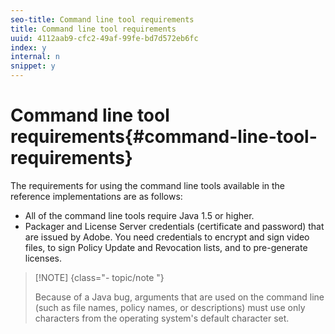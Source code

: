 ```yaml
---
seo-title: Command line tool requirements
title: Command line tool requirements
uuid: 4112aab9-cfc2-49af-99fe-bd7d572eb6fc
index: y
internal: n
snippet: y
---
```


# Command line tool requirements{#command-line-tool-requirements}

The requirements for using the command line tools available in the reference implementations are as follows:

* All of the command line tools require Java 1.5 or higher. 
* Packager and License Server credentials (certificate and password) that are issued by Adobe. You need credentials to encrypt and sign video files, to sign Policy Update and Revocation lists, and to pre-generate licenses.

>[!NOTE] {class="- topic/note "}
>
>Because of a Java bug, arguments that are used on the command line (such as file names, policy names, or descriptions) must use only characters from the operating system's default character set.

